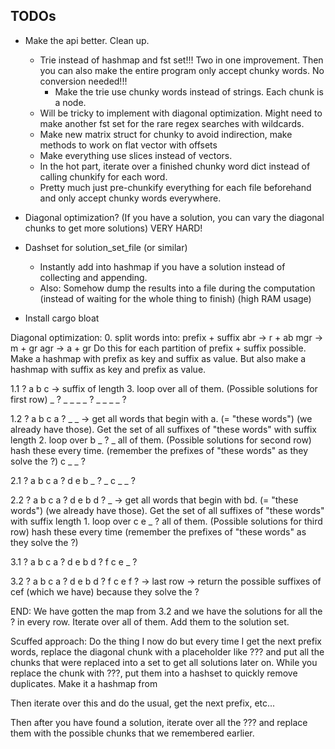 ## TODOs
- Make the api better. Clean up. 
  - Trie instead of hashmap and fst set!!! Two in one improvement. Then you can also make the entire program only accept chunky words. No conversion needed!!!
    - Make the trie use chunky words instead of strings. Each chunk is a node.
  - Will be tricky to implement with diagonal optimization. Might need to make another fst set for the rare regex searches with wildcards.
  - Make new matrix struct for chunky to avoid indirection, make methods to work on flat vector with offsets
  - Make everything use slices instead of vectors. 
  - In the hot part, iterate over a finished chunky word dict instead of calling chunkify for each word.
  - Pretty much just pre-chunkify everything for each file beforehand and only accept chunky words everywhere.

- Diagonal optimization? (If you have a solution, you can vary the diagonal chunks to get more solutions) VERY HARD!
  
- Dashset for solution_set_file (or similar)
  - Instantly add into hashmap if you have a solution instead of collecting and appending.
  - Also: Somehow dump the results into a file during the computation (instead of waiting for the whole thing to finish) (high RAM usage)

- Install cargo bloat

Diagonal optimization:
0.
split words into:  prefix + suffix
    abr -> r + ab
    mgr -> m + gr
    agr -> a + gr
Do this for each partition of prefix + suffix possible. 
Make a hashmap with prefix as key and suffix as value.
But also make a hashmap with suffix as key and prefix as value.

1.1
? a b c -> suffix of length 3. loop over all of them. (Possible solutions for first row)
_ ? _ _
_ _ ? _
_ _ _ ?

1.2
? a b c
a ? _ _ -> get all words that begin with a. (= "these words") (we already have those). Get the set of all suffixes of "these words" with suffix length 2. loop over 
b _ ? _    all of them. (Possible solutions for second row) hash these every time. (remember the prefixes of "these words" as they solve the ?)
c _ _ ?

2.1
? a b c
a ? d e 
b _ ? _
c _ _ ?

2.2
? a b c
a ? d e
b d ? _ -> get all words that begin with bd. (= "these words") (we already have those). Get the set of all suffixes of "these words" with suffix length 1. loop over
c e _ ?    all of them. (Possible solutions for third row) hash these every time (remember the prefixes of "these words" as they solve the ?)

3.1
? a b c
a ? d e 
b d ? f
c e _ ?

3.2
? a b c
a ? d e 
b d ? f
c e f ? -> last row -> return the possible suffixes of cef (which we have) because they solve the ?

END:
We have gotten the map from 3.2 and we have the solutions for all the ? in every row. Iterate over all of them. Add them to the solution set.

Scuffed approach:
Do the thing I now do but every time I get the next prefix words, replace the diagonal chunk with a placeholder like ??? and put all the chunks that were
replaced into a set to get all solutions later on. While you replace the chunk with ???, put them into a hashset to quickly remove duplicates.
Make it a hashmap from 

Then iterate over this and do the usual, get the next prefix, etc...

Then after you have found a solution, iterate over all the ??? and replace them with the possible chunks that we remembered earlier.